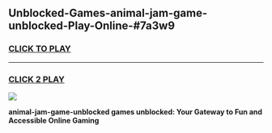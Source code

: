 
## Unblocked-Games-animal-jam-game-unblocked-Play-Online-#7a3w9
<h3>
<a href="https://premium.freeplayer.one?title=animal-jam-game-unblocked&ref=27F">CLICK TO PLAY</a></h3>
<hr>

<h3>
<a href="https://premium.freeplayer.one?title=animal-jam-game-unblocked&ref=27F">CLICK 2 PLAY</a>
  
</h3>

<a href="https://premium.freeplayer.one?title=animal-jam-game-unblocked&ref=27F"><img src="https://clearcache.store/games.png"></a>


**animal-jam-game-unblocked games unblocked: Your Gateway to Fun and Accessible Online Gaming**
